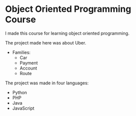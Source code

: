 # Object Oriented Programming Course

I made this course for learning object oriented programming.

The project made here was about Uber.

- Families:
	- Car
	- Payment
	- Account
    - Route

The project was made in four languages:
 - Python
 - PHP
 - Java
 - JavaScript